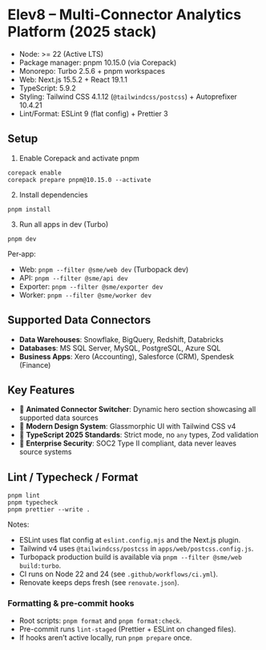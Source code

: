 # Elev8 – Multi-Connector Analytics Platform (2025 stack)

- Node: >= 22 (Active LTS)
- Package manager: pnpm 10.15.0 (via Corepack)
- Monorepo: Turbo 2.5.6 + pnpm workspaces
- Web: Next.js 15.5.2 + React 19.1.1
- TypeScript: 5.9.2
- Styling: Tailwind CSS 4.1.12 (`@tailwindcss/postcss`) + Autoprefixer 10.4.21
- Lint/Format: ESLint 9 (flat config) + Prettier 3

## Setup

1. Enable Corepack and activate pnpm

```
corepack enable
corepack prepare pnpm@10.15.0 --activate
```

2. Install dependencies

```
pnpm install
```

3. Run all apps in dev (Turbo)

```
pnpm dev
```

Per‑app:

- Web: `pnpm --filter @sme/web dev` (Turbopack dev)
- API: `pnpm --filter @sme/api dev`
- Exporter: `pnpm --filter @sme/exporter dev`
- Worker: `pnpm --filter @sme/worker dev`

## Supported Data Connectors

- **Data Warehouses**: Snowflake, BigQuery, Redshift, Databricks
- **Databases**: MS SQL Server, MySQL, PostgreSQL, Azure SQL
- **Business Apps**: Xero (Accounting), Salesforce (CRM), Spendesk (Finance)

## Key Features

- 🔄 **Animated Connector Switcher**: Dynamic hero section showcasing all supported data sources
- 🎨 **Modern Design System**: Glassmorphic UI with Tailwind CSS v4
- 🚀 **TypeScript 2025 Standards**: Strict mode, no `any` types, Zod validation
- 🔐 **Enterprise Security**: SOC2 Type II compliant, data never leaves source systems

## Lint / Typecheck / Format

```
pnpm lint
pnpm typecheck
pnpm prettier --write .
```

Notes:

- ESLint uses flat config at `eslint.config.mjs` and the Next.js plugin.
- Tailwind v4 uses `@tailwindcss/postcss` in `apps/web/postcss.config.js`.
- Turbopack production build is available via `pnpm --filter @sme/web build:turbo`.
- CI runs on Node 22 and 24 (see `.github/workflows/ci.yml`).
- Renovate keeps deps fresh (see `renovate.json`).

### Formatting & pre-commit hooks

- Root scripts: `pnpm format` and `pnpm format:check`.
- Pre-commit runs `lint-staged` (Prettier + ESLint on changed files).
- If hooks aren’t active locally, run `pnpm prepare` once.
